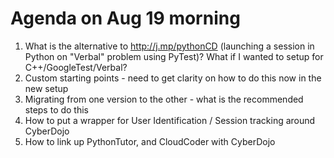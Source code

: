 

# Agenda on Aug 19 morning

1. What is the alternative to http://j.mp/pythonCD (launching a session in Python on "Verbal" problem using PyTest)? What if I wanted to setup for C++/GoogleTest/Verbal? 
2. Custom starting points - need to get clarity on how to do this now in the new setup
3. Migrating from one version to the other - what is the recommended steps to do this
4. How to put a wrapper for User Identification / Session tracking around CyberDojo 
5. How to link up PythonTutor, and CloudCoder with CyberDojo



  
